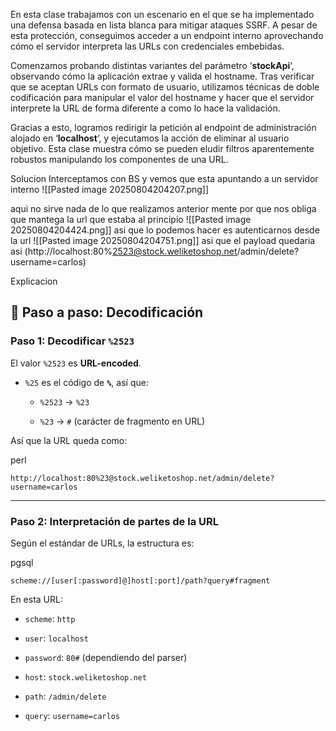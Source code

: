 En esta clase trabajamos con un escenario en el que se ha implementado una defensa basada en lista blanca para mitigar ataques SSRF. A pesar de esta protección, conseguimos acceder a un endpoint interno aprovechando cómo el servidor interpreta las URLs con credenciales embebidas.

Comenzamos probando distintas variantes del parámetro ‘**stockApi**‘, observando cómo la aplicación extrae y valida el hostname. Tras verificar que se aceptan URLs con formato de usuario, utilizamos técnicas de doble codificación para manipular el valor del hostname y hacer que el servidor interprete la URL de forma diferente a como lo hace la validación.

Gracias a esto, logramos redirigir la petición al endpoint de administración alojado en ‘**localhost**‘, y ejecutamos la acción de eliminar al usuario objetivo. Esta clase muestra cómo se pueden eludir filtros aparentemente robustos manipulando los componentes de una URL.

Solucion
Interceptamos con BS y vemos que esta apuntando a un servidor interno
![[Pasted image 20250804204207.png]]

aqui no sirve nada de lo que realizamos anterior mente por que nos obliga que mantega la url que estaba al principio
![[Pasted image 20250804204424.png]]
asi que lo podemos hacer es autenticarnos desde la url
![[Pasted image 20250804204751.png]]
asi que el payload quedaria asi (http://localhost:80%2523@stock.weliketoshop.net/admin/delete?username=carlos)

Explicacion
## 🧩 Paso a paso: Decodificación

### Paso 1: Decodificar `%2523`

El valor `%2523` es **URL-encoded**.

- `%25` es el código de **`%`**, así que:
    
    - `%2523` → `%23`
        
    - `%23` → `#` (carácter de fragmento en URL)
        

Así que la URL queda como:

perl

`http://localhost:80%23@stock.weliketoshop.net/admin/delete?username=carlos`

---

### Paso 2: Interpretación de partes de la URL

Según el estándar de URLs, la estructura es:

pgsql

`scheme://[user[:password]@]host[:port]/path?query#fragment`

En esta URL:

- `scheme`: `http`
    
- `user`: `localhost`
    
- `password`: `80#` (dependiendo del parser)
    
- `host`: `stock.weliketoshop.net`
    
- `path`: `/admin/delete`
    
- `query`: `username=carlos`

